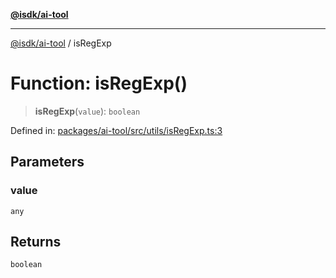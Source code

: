 [**@isdk/ai-tool**](../README.md)

***

[@isdk/ai-tool](../globals.md) / isRegExp

# Function: isRegExp()

> **isRegExp**(`value`): `boolean`

Defined in: [packages/ai-tool/src/utils/isRegExp.ts:3](https://github.com/isdk/ai-tool.js/blob/7135b3a67072644f21685b76900b7f351401749e/src/utils/isRegExp.ts#L3)

## Parameters

### value

`any`

## Returns

`boolean`
